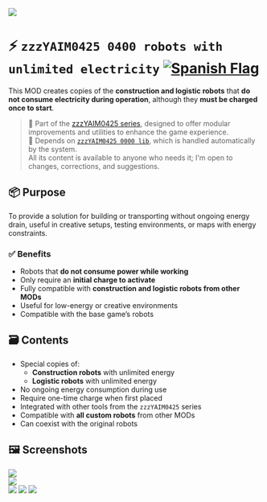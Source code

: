 ![](https://github.com/yaim0425/zzzYAIM0425-0400-robots-with-unlimited-electricity/raw/main/thumbnail.png)

# ⚡ `zzzYAIM0425 0400 robots with unlimited electricity` [![Spanish Flag](https://flagcdn.com/20x15/es.png)](https://github.com/yaim0425/zzzYAIM0425-0400-robots-with-unlimited-electricity/blob/main/Doc/README.md)

This MOD creates copies of the **construction and logistic robots** that **do not consume electricity during operation**, although they **must be charged once to start**.

> 🧩 Part of the [zzzYAIM0425 series](https://github.com/yaim0425), designed to offer modular improvements and utilities to enhance the game experience.  
> 🔧 Depends on [`zzzYAIM0425 0000 lib`](https://github.com/yaim0425/zzzYAIM0425-0000-lib), which is handled automatically by the system.  
> All its content is available to anyone who needs it; I'm open to changes, corrections, and suggestions.

## 📦 Purpose

To provide a solution for building or transporting without ongoing energy drain, useful in creative setups, testing environments, or maps with energy constraints.

### ✅ Benefits

- Robots that **do not consume power while working**  
- Only require an **initial charge to activate**  
- Fully compatible with **construction and logistic robots from other MODs**  
- Useful for low-energy or creative environments  
- Compatible with the base game’s robots  

## 🗃️ Contents

- Special copies of:
  - **Construction robots** with unlimited energy  
  - **Logistic robots** with unlimited energy  
- No ongoing energy consumption during use  
- Require one-time charge when first placed  
- Integrated with other tools from the `zzzYAIM0425` series  
- Compatible with **all custom robots** from other MODs  
- Can coexist with the original robots  

## 🖼️ Screenshots

![](https://github.com/yaim0425/zzzYAIM0425-0400-robots-with-unlimited-electricity/raw/main/Doc/base/Screenshot%20(1).png)  
![](https://github.com/yaim0425/zzzYAIM0425-0400-robots-with-unlimited-electricity/raw/main/Doc/base/Screenshot%20(2).png)  
![](https://github.com/yaim0425/zzzYAIM0425-0400-robots-with-unlimited-electricity/raw/main/Doc/base/Screenshot%20(3).png)
![](https://github.com/yaim0425/zzzYAIM0425-0400-robots-with-unlimited-electricity/raw/main/Doc/base/Screenshot%20(4).png)
![](https://github.com/yaim0425/zzzYAIM0425-0300-robots-with-immunity/raw/main/Doc/base/Screenshot%20(5).png)
